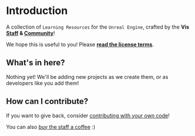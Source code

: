 # Introduction


A collection of `Learning Resources` for the `Unreal Engine`, crafted by the **Vis [Staff](https://www.vis-foundation.com) & [Community](https://discord.gg/tFsZScdWKT)**! 
     
We hope this is useful to you! Please **[read the license terms](https://github.com/Visualistic-Studios/LearningVault/blob/main/LICENSE)**.

## What's in here?

Nothing yet! We'll be adding new projects as we create them, or as developers like you add them!

## How can I contribute?

If you want to give back, consider [contributing with your own code](https://github.com/Visualistic-Studios/LearningVault/blob/main/README_CONTRIBUTION.md)! 

You can also [buy the staff a coffee](https://commerce.coinbase.com/checkout/069ed86f-046a-4ae3-b94a-9214f58777d7) :) 
